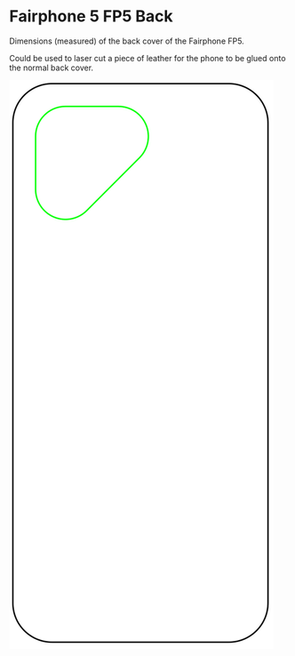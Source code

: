 # Fairphone 5 FP5 Back
Dimensions (measured) of the back cover of the Fairphone FP5.

Could be used to laser cut a piece of leather for the phone to be
glued onto the normal back cover.

![Fairphone 5 Back Cover Dimensions](./fp5back.svg)
